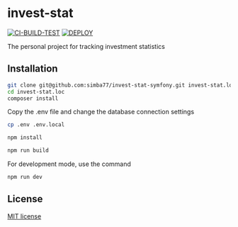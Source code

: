 # invest-stat

[![CI-BUILD-TEST](https://github.com/simba77/invest-stat-symfony/actions/workflows/tests.yml/badge.svg?branch=master)](https://github.com/simba77/invest-stat-symfony/actions/workflows/tests.yml)
[![DEPLOY](https://github.com/simba77/invest-stat-symfony/actions/workflows/deploy.yml/badge.svg)](https://github.com/simba77/invest-stat-symfony/actions/workflows/deploy.yml)

The personal project for tracking investment statistics

## Installation

```bash
git clone git@github.com:simba77/invest-stat-symfony.git invest-stat.loc
cd invest-stat.loc
composer install
```

Copy the .env file and change the database connection settings

```bash
cp .env .env.local
```

```bash
npm install
```

```bash
npm run build
```

For development mode, use the command

```bash
npm run dev
```

## License

[MIT license](https://opensource.org/licenses/MIT)
